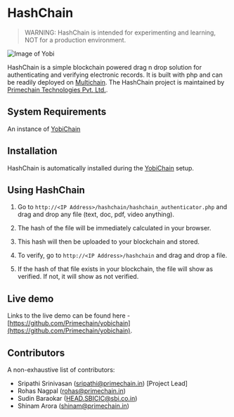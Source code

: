 HashChain
=========

> WARNING: HashChain is intended for experimenting and learning, NOT for a production environment.

![Image of Yobi](http://www.primechaintech.com/assets/base/img/content/github/github_hashchain.png)

HashChain is a simple blockchain powered drag n drop solution for authenticating and verifying electronic records. It is built with php and can be readily deployed on [Multichain](https://github.com/MultiChain). The HashChain project is maintained by [Primechain Technologies Pvt. Ltd.](http://www.primechain.in).

System Requirements
-------------------

An instance of [YobiChain](https://github.com/Primechain/yobichain)

Installation
------------

HashChain is automatically installed during the [YobiChain](https://github.com/Primechain/yobichain) setup.

Using HashChain
---------------
1. Go to `http://<IP Address>/hashchain/hashchain_authenticator.php` and drag and drop any file (text, doc, pdf, video anything). 

2. The hash of the file will be immediately calculated in your browser. 

3. This hash will then be uploaded to your blockchain and stored. 

4. To verify, go to `http://<IP Address>/hashchain` and drag and drop a file. 

5. If the hash of that file exists in your blockchain, the file will show as verified. If not, it will show as not verified.


Live demo
---------
Links to the live demo can be found here - [https://github.com/Primechain/yobichain](https://github.com/Primechain/yobichain).


Contributors
-------------
A non-exhaustive list of contributors:
* Sripathi Srinivasan (sripathi@primechain.in) [Project Lead]
* Rohas Nagpal (rohas@primechain.in)
* Sudin Baraokar (HEAD.SBICIC@sbi.co.in)
* Shinam Arora (shinam@primechain.in)
